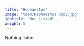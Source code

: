 ```yaml
---
title: "Hephaestus"
image: "team/Hephaestus copy.jpg"
jobtitle: "Not Listed"
weight: 5
---
```


Nothing listed
